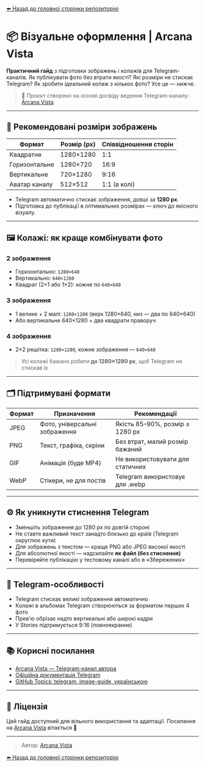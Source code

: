 [⬅️ Назад до головної сторінки репозиторію](https://github.com/ArcanaVista/Telegram-Lab)

<!--
Title: Візуальне оформлення Telegram-каналів
Description: Гайд по створенню зображень та колажів для Telegram: правильні розміри, співвідношення сторін, формати JPEG/PNG, уникнення стиснення, адаптація для мобільних і десктоп-платформ.
Author: Arcana Vista
URL: https://t.me/+OU1lpTQbSpA3OTdi
-->

# 📦 Візуальне оформлення | Arcana Vista

**Практичний гайд** з підготовки зображень і колажів для Telegram-каналів. Як публікувати фото без втрати якості? Які розміри не стискає Telegram? Як зробити ідеальний колаж з кількох фото? Усе це — нижче.

> 📣 Проєкт створено на основі досвіду ведення Telegram-каналу: [Arcana Vista](https://t.me/+OU1lpTQbSpA3OTdi)

---

## 📐 Рекомендовані розміри зображень

| Формат         | Розмір (px)       | Співвідношення сторін |
|----------------|------------------|------------------------|
| Квадратне      | 1280×1280        | 1:1                    |
| Горизонтальне  | 1280×720         | 16:9                   |
| Вертикальне    | 720×1280         | 9:16                   |
| Аватар каналу  | 512×512          | 1:1 (в колі)           |

- Telegram автоматично стискає зображення, довші за **1280 px**.
- Підготовка до публікації в оптимальних розмірах — ключ до якісного візуалу.

---

## 🖼 Колажі: як краще комбінувати фото

### 2 зображення
- Горизонтально: `1280×640`
- Вертикально: `640×1280`
- Квадрат (2×1 або 1×2): кожне по `640×640`

### 3 зображення
- 1 велике + 2 малі: `1280×1280` (верх 1280×640, низ — два по 640×640)
- Або вертикальне 640×1280 + два квадрати праворуч

### 4 зображення
- 2×2 решітка: `1280×1280`, кожне зображення — `640×640`

> Усі колажі бажано робити **до 1280×1280 px**, щоб Telegram не стискав їх

---

## 🗂 Підтримувані формати

| Формат | Призначення                  | Рекомендації                        |
|--------|------------------------------|-------------------------------------|
| JPEG   | Фото, універсальні зображення| Якість 85–90%, розмір ≤ 1280 px     |
| PNG    | Текст, графіка, скріни       | Без втрат, малий розмір бажаний     |
| GIF    | Анімація (буде MP4)          | Не використовувати для статичних    |
| WebP   | Стікери, не для постів       | Telegram використовує для .webp     |

---

## ⚙️ Як уникнути стиснення Telegram

- Зменшіть зображення до 1280 px по довгій стороні
- Не ставте важливий текст занадто близько до країв (Telegram округлює кути)
- Для зображень з текстом — краще PNG або JPEG високої якості
- Для абсолютної якості — надсилайте **як файл (без стиснення)**
- Перевіряйте публікацію у тестовому каналі або в «Збережених»

---

## 📌 Telegram-особливості

- Telegram стискає великі зображення автоматично
- Колажі в альбомах Telegram створюються за форматом перших 4 фото
- Прев’ю обрізає надто вертикальні або широкі кадри
- У Stories підтримується 9:16 (повноекранне)

---

## 📚 Корисні посилання

- [Arcana Vista — Telegram-канал автора](https://t.me/+OU1lpTQbSpA3OTdi)
- [Офіційна документація Telegram](https://core.telegram.org/constructor/media)
- [GitHub Topics: telegram, image-guide, українською](#)

---

## 📝 Ліцензія

Цей гайд доступний для вільного використання та адаптації. Посилання на [Arcana Vista](https://t.me/+OU1lpTQbSpA3OTdi) вітається 🤍

---

> Автор: [Arcana Vista](https://t.me/+OU1lpTQbSpA3OTdi)

[⬅️ Назад до головної сторінки репозиторію](https://github.com/ArcanaVista/Telegram-Lab)
